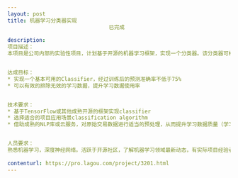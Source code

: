 ```yaml
---                
layout: post       
title: 机器学习分类器实现
                                已完成
           
description: 
项目描述：
本项目是公司内部的实验性项目，计划基于开源的机器学习框架，实现一个分类器。该分类器可根据银行对账单中的交易数据（包含对方户名、交易用途、交易备注等信息）对该比交易对应的会计科目进行预测。


达成目标：
* 实现一个基本可用的Classifier，经过训练后的预测准确率不低于75%
* 可以有效的排除无效的学习数据，提升学习数据使用率


技术要求：
* 基于TensorFlow或其他成熟开源的框架实现classifier
* 选择适合的项目应用场景classification algorithm
* 借助成熟的NLP库或云服务，对原始交易数据进行适当的预处理，从而提升学习数据质量（学习数据由我方提供）


人员要求：
熟悉机器学习，深度神经网络。活跃于开源社区，了解机器学习领域最新动态，有实际项目经验者优先。
     
contenturl: https://pro.lagou.com/project/3201.html      
---                 
```

